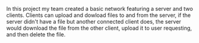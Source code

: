 In this project my team created a basic network featuring a server and two clients. Clients can upload and dowload files to and from the server, if the server didn't have a file but another connected client does, the server would download the file from the other client, upload it to user requesting, and then delete the file.
